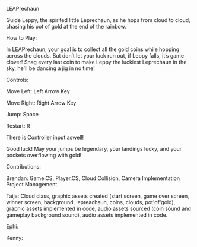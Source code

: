LEAPrechaun

Guide Leppy, the spirited little Leprechaun, as he hops from cloud to cloud, chasing his pot of gold at the end of the rainbow.


How to Play:

In LEAPrechaun, your goal is to collect all the gold coins while hopping across the clouds. But don’t let your luck run out, if Leppy falls,
it’s game clover! Snag every last coin to make Leppy the luckiest Leprechaun in the sky, he'll be dancing a jig in no time!


Controls:

Move Left: Left Arrow Key


Move Right: Right Arrow Key


Jump: Space


Restart: R 


There is Controller input aswell! 


Good luck! May your jumps be legendary, your landings lucky, and your pockets overflowing with gold!


Contributions: 

Brendan: Game.CS, Player.CS, Cloud Collision, Camera Implementation Project Management

Taija: Cloud class, graphic assets created (start screen, game over screen, winner screen, background, lepreachaun, coins, clouds, pot'of'gold), graphic assets implemented in code, audio assets sourced (coin sound and gameplay background sound), audio assets implemented in code.

Ephi:

Kenny: 

